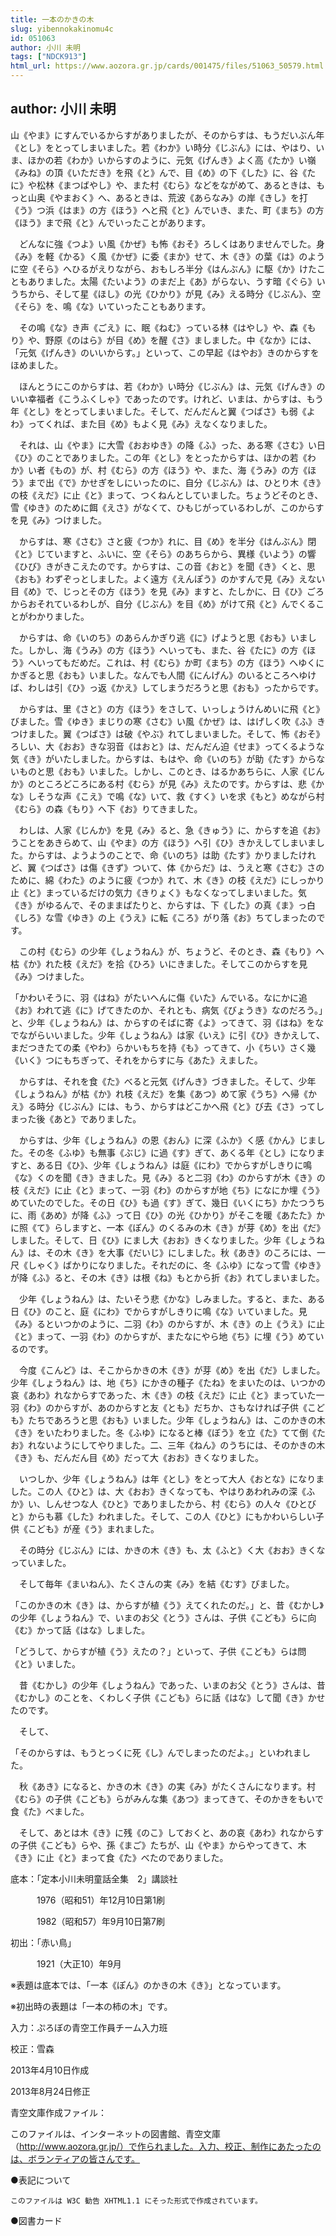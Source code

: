 ```yaml
---
title: 一本のかきの木
slug: yibennokakinomu4c
id: 051063
author: 小川 未明
tags: ["NDCK913"]
html_url: https://www.aozora.gr.jp/cards/001475/files/51063_50579.html
---
```


## author: 小川 未明

山《やま》にすんでいるからすがありましたが、そのからすは、もうだいぶん年《とし》をとってしまいました。若《わか》い時分《じぶん》には、やはり、いま、ほかの若《わか》いからすのように、元気《げんき》よく高《たか》い嶺《みね》の頂《いただき》を飛《と》んで、目《め》の下《した》に、谷《たに》や松林《まつばやし》や、また村《むら》などをながめて、あるときは、もっと山奥《やまおく》へ、あるときは、荒波《あらなみ》の岸《きし》を打《う》つ浜《はま》の方《ほう》へと飛《と》んでいき、また、町《まち》の方《ほう》まで飛《と》んでいったことがあります。

　どんなに強《つよ》い風《かぜ》も怖《おそ》ろしくはありませんでした。身《み》を軽《かる》く風《かぜ》に委《まか》せて、木《き》の葉《は》のように空《そら》へひるがえりながら、おもしろ半分《はんぶん》に駆《か》けたこともありました。太陽《たいよう》のまだ上《あ》がらない、うす暗《ぐら》いうちから、そして星《ほし》の光《ひかり》が見《み》える時分《じぶん》、空《そら》を、鳴《な》いていったこともあります。

　その鳴《な》き声《ごえ》に、眠《ねむ》っている林《はやし》や、森《もり》や、野原《のはら》が目《め》を醒《さ》ましました。中《なか》には、「元気《げんき》のいいからす。」といって、この早起《はやお》きのからすをほめました。

　ほんとうにこのからすは、若《わか》い時分《じぶん》は、元気《げんき》のいい幸福者《こうふくしゃ》であったのです。けれど、いまは、からすは、もう年《とし》をとってしまいました。そして、だんだんと翼《つばさ》も弱《よわ》ってくれば、また目《め》もよく見《み》えなくなりました。

　それは、山《やま》に大雪《おおゆき》の降《ふ》った、ある寒《さむ》い日《ひ》のことでありました。この年《とし》をとったからすは、ほかの若《わか》い者《もの》が、村《むら》の方《ほう》や、また、海《うみ》の方《ほう》まで出《で》かせぎをしにいったのに、自分《じぶん》は、ひとり木《き》の枝《えだ》に止《と》まって、つくねんとしていました。ちょうどそのとき、雪《ゆき》のために餌《えさ》がなくて、ひもじがっているわしが、このからすを見《み》つけました。

　からすは、寒《さむ》さと疲《つか》れに、目《め》を半分《はんぶん》閉《と》じていますと、ふいに、空《そら》のあちらから、異様《いよう》の響《ひび》きがきこえたのです。からすは、この音《おと》を聞《き》くと、思《おも》わずぞっとしました。よく遠方《えんぽう》のかすんで見《み》えない目《め》で、じっとその方《ほう》を見《み》ますと、たしかに、日《ひ》ごろからおそれているわしが、自分《じぶん》を目《め》がけて飛《と》んでくることがわかりました。

　からすは、命《いのち》のあらんかぎり逃《に》げようと思《おも》いました。しかし、海《うみ》の方《ほう》へいっても、また、谷《たに》の方《ほう》へいってもだめだ。これは、村《むら》か町《まち》の方《ほう》へゆくにかぎると思《おも》いました。なんでも人間《にんげん》のいるところへゆけば、わしは引《ひ》っ返《かえ》してしまうだろうと思《おも》ったからです。

　からすは、里《さと》の方《ほう》をさして、いっしょうけんめいに飛《と》びました。雪《ゆき》まじりの寒《さむ》い風《かぜ》は、はげしく吹《ふ》きつけました。翼《つばさ》は破《やぶ》れてしまいました。そして、怖《おそ》ろしい、大《おお》きな羽音《はおと》は、だんだん迫《せま》ってくるような気《き》がいたしました。からすは、もはや、命《いのち》が助《たす》からないものと思《おも》いました。しかし、このとき、はるかあちらに、人家《じんか》のところどころにある村《むら》が見《み》えたのです。からすは、悲《かな》しそうな声《こえ》で鳴《な》いて、救《すく》いを求《もと》めながら村《むら》の森《もり》へ下《お》りてきました。

　わしは、人家《じんか》を見《み》ると、急《きゅう》に、からすを追《お》うことをあきらめて、山《やま》の方《ほう》へ引《ひ》きかえしてしまいました。からすは、ようようのことで、命《いのち》は助《たす》かりましたけれど、翼《つばさ》は傷《きず》ついて、体《からだ》は、うえと寒《さむ》さのために、綿《わた》のように疲《つか》れて、木《き》の枝《えだ》にしっかり止《と》まっているだけの気力《きりょく》もなくなってしまいました。気《き》がゆるんで、そのままばたりと、からすは、下《した》の真《ま》っ白《しろ》な雪《ゆき》の上《うえ》に転《ころ》がり落《お》ちてしまったのです。

　この村《むら》の少年《しょうねん》が、ちょうど、そのとき、森《もり》へ枯《か》れた枝《えだ》を拾《ひろ》いにきました。そしてこのからすを見《み》つけました。

「かわいそうに、羽《はね》がたいへんに傷《いた》んでいる。なにかに追《お》われて逃《に》げてきたのか、それとも、病気《びょうき》なのだろう。」と、少年《しょうねん》は、からすのそばに寄《よ》ってきて、羽《はね》をなでながらいいました。少年《しょうねん》は家《いえ》に引《ひ》きかえして、まだつきたての柔《やわ》らかいもちを持《も》ってきて、小《ちい》さく幾《いく》つにもちぎって、それをからすに与《あた》えました。

　からすは、それを食《た》べると元気《げんき》づきました。そして、少年《しょうねん》が枯《か》れ枝《えだ》を集《あつ》めて家《うち》へ帰《かえ》る時分《じぶん》には、もう、からすはどこかへ飛《と》び去《さ》ってしまった後《あと》でありました。

　からすは、少年《しょうねん》の恩《おん》に深《ふか》く感《かん》じました。その冬《ふゆ》も無事《ぶじ》に過《す》ぎて、あくる年《とし》になりますと、ある日《ひ》、少年《しょうねん》は庭《にわ》でからすがしきりに鳴《な》くのを聞《き》きました。見《み》ると二羽《わ》のからすが木《き》の枝《えだ》に止《と》まって、一羽《わ》のからすが地《ち》になにか埋《う》めていたのでした。その日《ひ》も過《す》ぎて、幾日《いくにち》かたつうちに、雨《あめ》が降《ふ》って日《ひ》の光《ひかり》がそこを暖《あたた》かに照《て》らしますと、一本《ぽん》のくるみの木《き》が芽《め》を出《だ》しました。そして、日《ひ》にまし大《おお》きくなりました。少年《しょうねん》は、その木《き》を大事《だいじ》にしました。秋《あき》のころには、一尺《しゃく》ばかりになりました。それだのに、冬《ふゆ》になって雪《ゆき》が降《ふ》ると、その木《き》は根《ね》もとから折《お》れてしまいました。

　少年《しょうねん》は、たいそう悲《かな》しみました。すると、また、ある日《ひ》のこと、庭《にわ》でからすがしきりに鳴《な》いていました。見《み》るといつかのように、二羽《わ》のからすが、木《き》の上《うえ》に止《と》まって、一羽《わ》のからすが、またなにやら地《ち》に埋《う》めているのです。

　今度《こんど》は、そこからかきの木《き》が芽《め》を出《だ》しました。少年《しょうねん》は、地《ち》にかきの種子《たね》をまいたのは、いつかの哀《あわ》れなからすであった、木《き》の枝《えだ》に止《と》まっていた一羽《わ》のからすが、あのからすと友《とも》だちか、さもなければ子供《こども》たちであろうと思《おも》いました。少年《しょうねん》は、このかきの木《き》をいたわりました。冬《ふゆ》になると棒《ぼう》を立《た》てて倒《たお》れないようにしてやりました。二、三年《ねん》のうちには、そのかきの木《き》も、だんだん目《め》だって大《おお》きくなりました。

　いつしか、少年《しょうねん》は年《とし》をとって大人《おとな》になりました。この人《ひと》は、大《おお》きくなっても、やはりあわれみの深《ふか》い、しんせつな人《ひと》でありましたから、村《むら》の人々《ひとびと》からも慕《した》われました。そして、この人《ひと》にもかわいらしい子供《こども》が産《う》まれました。

　その時分《じぶん》には、かきの木《き》も、太《ふと》く大《おお》きくなっていました。

　そして毎年《まいねん》、たくさんの実《み》を結《むす》びました。

「このかきの木《き》は、からすが植《う》えてくれたのだ。」と、昔《むかし》の少年《しょうねん》で、いまのお父《とう》さんは、子供《こども》らに向《む》かって話《はな》しました。

「どうして、からすが植《う》えたの？」といって、子供《こども》らは問《と》いました。

　昔《むかし》の少年《しょうねん》であった、いまのお父《とう》さんは、昔《むかし》のことを、くわしく子供《こども》らに話《はな》して聞《き》かせたのです。

　そして、

「そのからすは、もうとっくに死《し》んでしまったのだよ。」といわれました。

　秋《あき》になると、かきの木《き》の実《み》がたくさんになります。村《むら》の子供《こども》らがみんな集《あつ》まってきて、そのかきをもいで食《た》べました。

　そして、あとは木《き》に残《のこ》しておくと、あの哀《あわ》れなからすの子供《こども》らや、孫《まご》たちが、山《やま》からやってきて、木《き》に止《と》まって食《た》べたのでありました。













底本：「定本小川未明童話全集　2」講談社

　　　1976（昭和51）年12月10日第1刷

　　　1982（昭和57）年9月10日第7刷

初出：「赤い鳥」

　　　1921（大正10）年9月

※表題は底本では、「一本《ぽん》のかきの木《き》」となっています。

※初出時の表題は「一本の柿の木」です。

入力：ぷろぼの青空工作員チーム入力班

校正：雪森

2013年4月10日作成

2013年8月24日修正

青空文庫作成ファイル：

このファイルは、インターネットの図書館、青空文庫（http://www.aozora.gr.jp/）で作られました。入力、校正、制作にあたったのは、ボランティアの皆さんです。











●表記について


	このファイルは W3C 勧告 XHTML1.1 にそった形式で作成されています。







●図書カード